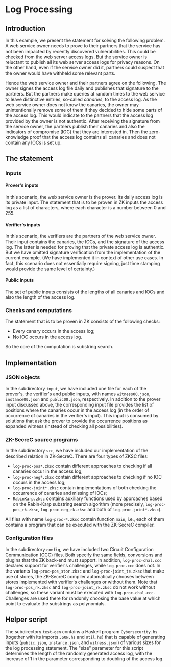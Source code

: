 # Log Processing

## Introduction

In this example, we present the statement for solving the following problem. A web service owner needs to prove to their partners that the service has not been impacted by recently discovered vulnerabilities. This could be checked from the web server access logs. But the service owner is reluctant to publish all its web server access logs for privacy reasons. On the other hand, even if the service owner did it, partners could suspect that the owner would have withheld some relevant parts.

Hence the web service owner and their partners agree on the following. The owner signes the access log file daily and publishes that signature to the partners. But the partners make queries at random times to the web service to leave distinctive entries, so-called *canaries*, to the access log. As the web service owner does not know the canaries, the owner may unintentionally remove some of them if they decided to hide some parts of the access log. This would indicate to the partners that the access log provided by the owner is not authentic. After receiving the signature from the service owner, the partners publish their canaries and also the indicators of compromise (IOC) that they are interested in. Then the zero-knowledge proof that the access log contains all canaries and does not contain any IOCs is set up.

## The statement

### Inputs

#### Prover's inputs

In this scenario, the web service owner is the prover. Its daily access log is its private input. The statement that is to be proven in ZK inputs the access log as a list of characters, where each character is a number between 0 and 255.

#### Verifier's inputs

In this scenario, the verifiers are the partners of the web service owner. Their input contains the canaries, the IOCs, and the signature of the access log. The latter is needed for proving that the private access log is authentic. But we have omitted signature verification from the implementation of the current example. (We have implemented it in context of other use cases. In fact, this scenario does not essentially require signing, just time stamping would provide the same level of certainty.)

#### Public inputs

The set of public inputs consists of the lengths of all canaries and IOCs and also the length of the access log.

### Checks and computations

The statement that is to be proven in ZK consists of the following checks:

* Every canary occurs in the access log;
* No IOC occurs in the access log.

So the core of the computation is substring search.

## Implementation

### JSON objects

In the subdirectory `input`, we have included one file for each of the prover's, the verifier's and public inputs, with names `witness00.json`, `instance00.json` and `public00.json`, respectively. In addition to the prover input discussed above, the corresponding input file provides the list of positions where the canaries occur in the access log (in the order of occurrence of canaries in the verifier's input). This input is consumed by solutions that ask the prover to provide the occurrence positions as expanded witness (instead of checking all possibilities).

### ZK-SecreC source programs

In the subdirectory `src`, we have included our implementation of the described relation in ZK-SecreC. There are four types of ZKSC files:

* `log-proc-pos*.zksc` contain different approaches to checking if all canaries occur in the access log;
* `log-proc-neg*.zksc` contain different approaches to checking if no IOC occurs in the access log;
* `log-proc-joint*.zksc` contain implementations of both checking the occurrence of canaries and missing of IOCs;
* `RabinKarp.zksc` contains auxiliary functions used by approaches based on the Rabin-Karp substring search algorithm (more precisely, `log-proc-pos_rk.zksc`, `log-proc-neg_rk.zksc` and both of `log-proc-joint*.zksc`).

All files with name `log-proc-*.zksc` contain function `main`, i.e., each of them contains a program that can be executed with the ZK-SecreC compiler.

### Configuration files

In the subdirectory `config`, we have included two Circuit Configuration Communication (CCC) files. Both specify the same fields, conversions and plugins that the ZK back-end must support. In addition, `log-proc-chal.ccc` declares support for verifier's challenges, while `log-proc.ccc` does not. In the variants `log-proc-pos_stor.zksc` and `log-proc-joint_te.zksc` that make use of stores, the ZK-SecreC compiler automatically chooses between stores implemented with verifier's challenges or without them. Note that `log-proc-pos_rk.zksc` and `log-proc-joint_rk.zksc` do not work without challenges, so these variant must be executed with `log-proc-chal.ccc`. Challenges are used there for randomly choosing the base value at which point to evaluate the substrings as polynomials.

## Helper script

The subdirectory `test-gen` contains a Haskell program `Cybersecurity.hs` (together with its imports `JSON.hs` and `Util.hs`) that is capable of generating inputs (`public.json`, `instance.json`, and `witness.json`) of various sizes for the log processing statement. The "size" parameter for this script determines the length of the randomly generated access log, with the increase of 1 in the parameter corresponding to doubling of the access log.

